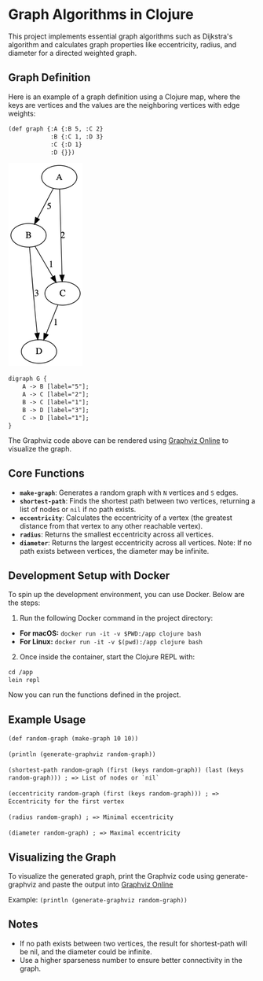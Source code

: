 # Graph Algorithms in Clojure

This project implements essential graph algorithms such as Dijkstra's algorithm and calculates graph properties like eccentricity, radius, and diameter for a directed weighted graph.

## Graph Definition
Here is an example of a graph definition using a Clojure map, where the keys are vertices and the values are the neighboring vertices with edge weights:
```
(def graph {:A {:B 5, :C 2}
            :B {:C 1, :D 3}
            :C {:D 1}
            :D {}})
```
![Graph Visualization](./images/graph-diagram.png)
```
digraph G {
    A -> B [label="5"];
    A -> C [label="2"];
    B -> C [label="1"];
    B -> D [label="3"];
    C -> D [label="1"];
}
```
The Graphviz code above can be rendered using [Graphviz Online](https://dreampuf.github.io/GraphvizOnline) to visualize the graph.

## Core Functions

- **`make-graph`**: Generates a random graph with `N` vertices and `S` edges.
- **`shortest-path`**: Finds the shortest path between two vertices, returning a list of nodes or `nil` if no path exists.
- **`eccentricity`**: Calculates the eccentricity of a vertex (the greatest distance from that vertex to any other reachable vertex).
- **`radius`**: Returns the smallest eccentricity across all vertices.
- **`diameter`**: Returns the largest eccentricity across all vertices. Note: If no path exists between vertices, the diameter may be infinite.

## Development Setup with Docker

To spin up the development environment, you can use Docker. Below are the steps:

1. Run the following Docker command in the project directory:
 - **For macOS:** `docker run -it -v $PWD:/app clojure bash`
 - **For Linux:** `docker run -it -v $(pwd):/app clojure bash`
2. Once inside the container, start the Clojure REPL with:
```
cd /app
lein repl
```
Now you can run the functions defined in the project.

## Example Usage
```
(def random-graph (make-graph 10 10))

(println (generate-graphviz random-graph))

(shortest-path random-graph (first (keys random-graph)) (last (keys random-graph))) ; => List of nodes or `nil`

(eccentricity random-graph (first (keys random-graph))) ; => Eccentricity for the first vertex

(radius random-graph) ; => Minimal eccentricity

(diameter random-graph) ; => Maximal eccentricity
```

## Visualizing the Graph
To visualize the generated graph, print the Graphviz code using generate-graphviz and paste the output into [Graphviz Online](https://dreampuf.github.io/GraphvizOnline)

Example:
`(println (generate-graphviz random-graph))`

## Notes
- If no path exists between two vertices, the result for shortest-path will be nil, and the diameter could be infinite.
- Use a higher sparseness number to ensure better connectivity in the graph.

